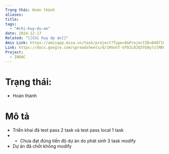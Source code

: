 ```yaml
---
Trạng thái: Hoàn thành
aliases: 
title: 
tags:
  - "#chi-huy-du-an"
date: 2024-12-17
Related: "[[Chỉ huy dự án]]"
Amis Link: https://amisapp.misa.vn/task/project?Type=6&ProjectID=84871&DepartmentID=62436
Link: https://docs.google.com/spreadsheets/d/1HVonT-Uf0JL8JQ3TG8y7zlM8CnDK-cjFH6eJEacA3LM/edit?gid=447019035#gid=447019035
Project:
  - INOAC
---
```

# Trạng thái:
- Hoàn thành

# Mô tả
- Triển khai đã test pass 2 task và test pass local 1 task
- - Chưa đạt đúng tiến độ dự án do phát sinh 3 task modify
- Dự án đã chốt không modify 